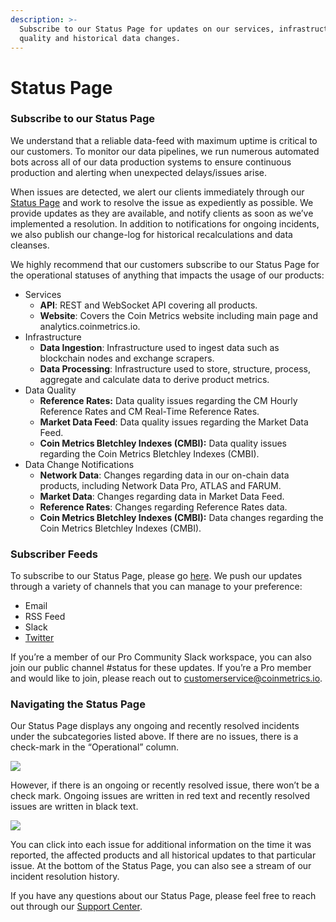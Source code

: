 ```yaml
---
description: >-
  Subscribe to our Status Page for updates on our services, infrastructure, data
  quality and historical data changes.
---
```


# Status Page

### **Subscribe to our Status Page**

We understand that a reliable data-feed with maximum uptime is critical to our customers. To monitor our data pipelines, we run numerous automated bots across all of our data production systems to ensure continuous production and alerting when unexpected delays/issues arise.&#x20;

When issues are detected, we alert our clients immediately through our [Status Page](https://status.coinmetrics.io/) and work to resolve the issue as expediently as possible. We provide updates as they are available, and notify clients as soon as we’ve implemented a resolution. In addition to notifications for ongoing incidents, we also publish our change-log for historical recalculations and data cleanses.

We highly recommend that our customers subscribe to our Status Page for the operational statuses of anything that impacts the usage of our products:

* Services
  * **API**: REST and WebSocket API covering all products.
  * **Website**: Covers the Coin Metrics website including main page and analytics.coinmetrics.io.
* Infrastructure
  * **Data Ingestion**: Infrastructure used to ingest data such as blockchain nodes and exchange scrapers.
  * **Data Processing**: Infrastructure used to store, structure, process, aggregate and calculate data to derive product metrics.
* Data Quality
  * **Reference Rates:** Data quality issues regarding the CM Hourly Reference Rates and CM Real-Time Reference Rates.
  * **Market Data Feed**: Data quality issues regarding the Market Data Feed.
  * **Coin Metrics Bletchley Indexes (CMBI):** Data quality issues regarding the Coin Metrics Bletchley Indexes (CMBI).
* Data Change Notifications
  * **Network Data**: Changes regarding data in our on-chain data products, including Network Data Pro, ATLAS and FARUM.
  * **Market Data**: Changes regarding data in Market Data Feed.
  * **Reference Rates**: Changes regarding Reference Rates data.
  * **Coin Metrics Bletchley Indexes (CMBI):** Data changes regarding the Coin Metrics Bletchley Indexes (CMBI).

### Subscriber Feeds

To subscribe to our Status Page, please go [here](https://status.coinmetrics.io/subscriptions/new). We push our updates through a variety of channels that you can manage to your preference:&#x20;

* Email
* RSS Feed
* Slack
* [Twitter](https://twitter.com/CM\_\_Status)

If you’re a member of our Pro Community Slack workspace, you can also join our public channel #status for these updates. If you’re a Pro member and would like to join, please reach out to [customerservice@coinmetrics.io](mailto:customerservice@coinmetrics.io).&#x20;

### Navigating the Status Page

Our Status Page displays any ongoing and recently resolved incidents under the subcategories listed above. If there are no issues, there is a check-mark in the “Operational” column.&#x20;

![](https://lh6.googleusercontent.com/kypj0yFGXKu4eMiT7567bGm0e6GLsSZfmBp27v3oQSR2R8HdQU8pR5ymlOBOnRh57bMS9vg6nlBePaZ76\_1tVr3lz0u00aA4k2EN\_DPPuaLxZ2O611MHKCzNP1NtrrtmMzGrRvP\_)

However, if there is an ongoing or recently resolved issue, there won’t be a check mark. Ongoing issues are written in red text and recently resolved issues are written in black text.

![](https://lh3.googleusercontent.com/f0bDAXltBVE8v9CjLcmOAw0rdleVtY4usSPMLqYtG9cNtERMHjoPWee22ppfU55xrOkJNszyP7JprtL13Xm-9\_XEn6J-voA3KlgrNfycOquA96LkDtM\_0MXO-6qs6tNdNtyxk8RE)

You can click into each issue for additional information on the time it was reported, the affected products and all historical updates to that particular issue. At the bottom of the Status Page, you can also see a stream of our incident resolution history.&#x20;

If you have any questions about our Status Page, please feel free to reach out through our [Support Center](https://coinmetrics.io/support/).&#x20;

